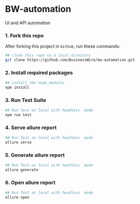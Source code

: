 # BW-automation
UI and API automation 
### 1. Fork this repo

After forking this project in `Github`, run these commands:

```bash
## clone this repo to a local directory
git clone https://github.com/BusinessWire/bw-automation.git

```

### 2. Install required packages
```bash
## install the node_modules
npm install

```
### 3. Run Test Suite

```bash
## Run Test on local with headless  mode
npm run test

```
### 4. Serve allure report

```bash
## Run Test on local with headless  mode
allure serve

```
### 5. Generate allure report

```bash
## Run Test on local with headless  mode
allure generate

```
### 6. Open allure report

```bash
## Run Test on local with headless  mode
allure open